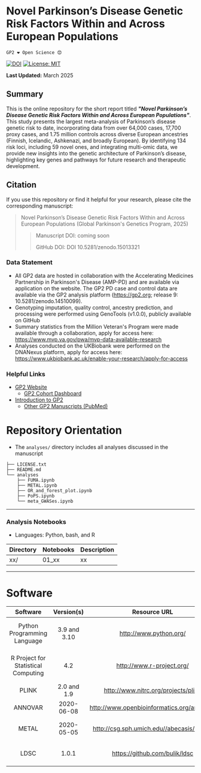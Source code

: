 # Novel Parkinson’s Disease Genetic Risk Factors Within and Across European Populations

`GP2 ❤️ Open Science 😍`

[![DOI](https://zenodo.org/badge/943407879.svg)](https://doi.org/10.5281/zenodo.15013321)
[![License: MIT](https://img.shields.io/badge/License-MIT-yellow.svg)](https://opensource.org/licenses/MIT)

**Last Updated:** March 2025

## Summary
This is the online repository for the short report titled ***"Novel Parkinson’s Disease Genetic Risk Factors Within and Across European Populations"***. This study presents the largest meta-analysis of Parkinson’s disease genetic risk to date, incorporating data from over 64,000 cases, 17,700 proxy cases, and 1.75 million controls across diverse European ancestries (Finnish, Icelandic, Ashkenazi, and broadly European). By identifying 134 risk loci, including 59 novel ones, and integrating multi-omic data, we provide new insights into the genetic architecture of Parkinson’s disease, highlighting key genes and pathways for future research and therapeutic development.

## Citation
If you use this repository or find it helpful for your research, please cite the corresponding manuscript:

> Novel Parkinson’s Disease Genetic Risk Factors Within and Across European Populations (Global Parkinson's Genetics Program, 2025)
>> Manuscript DOI: coming soon
>> 
>>  GitHub DOI: DOI 10.5281/zenodo.15013321

### Data Statement 
* All GP2 data are hosted in collaboration with the Accelerating Medicines Partnership in Parkinson's Disease (AMP-PD) and are available via application on the website. The GP2 PD case and control data are available via the GP2 analysis platform (https://gp2.org; release 9: 10.5281/zenodo.14510099). 
* Genotyping imputation, quality control, ancestry prediction, and processing were performed using GenoTools (v1.0.0), publicly available on GitHub
* Summary statistics from the Million Veteran's Program were made available through a collaboration, apply for access here: https://www.mvp.va.gov/pwa/mvp-data-available-research
* Analyses conducted on the UKBiobank were performed on the DNANexus platform, apply for access here: https://www.ukbiobank.ac.uk/enable-your-research/apply-for-access


### Helpful Links 
- [GP2 Website](https://gp2.org/)
    - [GP2 Cohort Dashboard](https://gp2.org/cohort-dashboard-advanced/)
- [Introduction to GP2](https://movementdisorders.onlinelibrary.wiley.com/doi/10.1002/mds.28494)
    - [Other GP2 Manuscripts (PubMed)](https://pubmed.ncbi.nlm.nih.gov/?term=%22global+parkinson%27s+genetics+program%22)



# Repository Orientation 
- The `analyses/` directory includes all analyses discussed in the manuscript

```
├── LICENSE.txt
├── README.md
└── analyses
    ├── FUMA.ipynb
    ├── METAL.ipynb
    ├── OR_and_forest_plot.ipynb
    ├── PoPS.ipynb
    └── meta_GWASes.ipynb
```

---
### Analysis Notebooks
* Languages: Python, bash, and R

| Directory  | Notebooks                | Description                                                                       |
|------------|--------------------------|-----------------------------------------------------------------------------------|
| xx/    | 01_xx    | xx    |



---

# Software 
|               Software              |  Version(s) |                              Resource URL                              |       RRID      |                                               Notes                                               |   |
|:-----------------------------------:|:-----------:|:----------------------------------------------------------------------:|:---------------:|:-------------------------------------------------------------------------------------------------:|:-:|
|     Python Programming Language     | 3.9 and 3.10 |                         http://www.python.org/                         | RRID:SCR_008394 | pandas; numpy; seaborn; matplotlib; statsmodel; used for general data wrangling/plotting/analyses |   |
| R Project for Statistical Computing |     4.2     |                        http://www.r-project.org/                       | RRID:SCR_001905 |   tidyverse; dplyr; tidyr; ggplot; data.table; used for general data wrangling/plotting/analyses  |   |
|                PLINK                |     2.0 and 1.9    |                   http://www.nitrc.org/projects/plink                  | RRID:SCR_001757 |                                     used for genetic analyses                                     |   |
| ANNOVAR | 2020-06-08 | http://www.openbioinformatics.org/annovar/	| RRID:SCR_012821 | Genetic annotation software |
|                METAL                |      2020-05-05     |         http://csg.sph.umich.edu//abecasis/Metal/        | RRID:SCR_002013 |                                       used for averaging effect allele frequency in meta-analyses                                      |
| LDSC | 1.0.1 | https://github.com/bulik/ldsc | RRID:SCR_022801 | used for estimating heritability and genetic correlation | 
